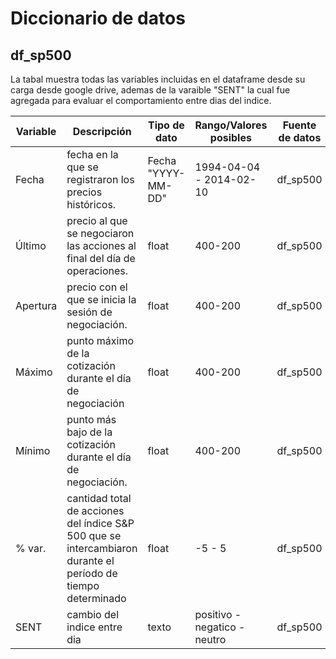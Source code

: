 # Diccionario de datos

## df_sp500

La tabal muestra todas las variables incluidas en el dataframe desde su carga desde google drive, ademas de la varaible "SENT" la cual fue agregada para evaluar el comportamiento entre dias del indice.

| Variable | Descripción | Tipo de dato | Rango/Valores posibles | Fuente de datos |
| --- | --- | --- | --- | --- |
| Fecha | fecha en la que se registraron los precios históricos. | Fecha "YYYY-MM-DD" | 1994-04-04 - 2014-02-10 | df_sp500 |
| Último |  precio al que se negociaron las acciones al final del día de operaciones. | float | 400-200 | df_sp500 |
| Apertura | precio con el que se inicia la sesión de negociación.| float | 400-200 |df_sp500 |
| Máximo | punto máximo de la cotización durante el día de negociación |  float | 400-200 |df_sp500 |
| Mínimo	|  punto más bajo de la cotización durante el día de negociación. |  float | 400-200 |df_sp500 |
| 	% var.	| cantidad total de acciones del índice S&P 500 que se intercambiaron durante el período de tiempo determinado | float | -5 - 5 |df_sp500  |
| SENT	|  cambio del indice entre dia |  texto | positivo - negatico - neutro |df_sp500 |




